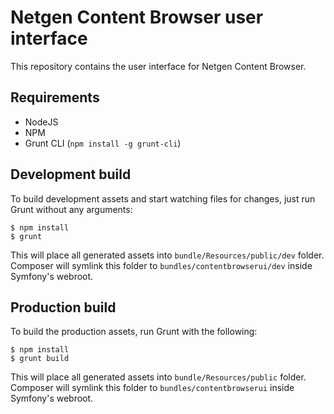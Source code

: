Netgen Content Browser user interface
=====================================

This repository contains the user interface for Netgen Content Browser.

Requirements
------------

* NodeJS
* NPM
* Grunt CLI (`npm install -g grunt-cli`)

Development build
-----------------

To build development assets and start watching files for changes, just run
Grunt without any arguments:

```
$ npm install
$ grunt
```

This will place all generated assets into `bundle/Resources/public/dev` folder.
Composer will symlink this folder to `bundles/contentbrowserui/dev` inside
Symfony's webroot.

Production build
----------------

To build the production assets, run Grunt with the following:

```
$ npm install
$ grunt build
```

This will place all generated assets into `bundle/Resources/public` folder.
Composer will symlink this folder to `bundles/contentbrowserui` inside
Symfony's webroot.
